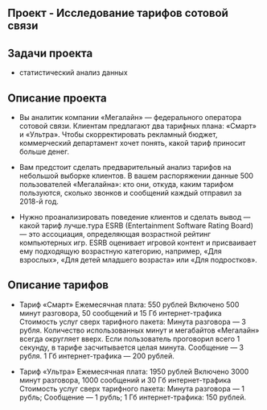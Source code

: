 ﻿## Проект - Исследование тарифов сотовой связи 

## Задачи проекта
- статистический анализ данных
	
## Описание проекта 

- Вы аналитик компании «Мегалайн» — федерального оператора сотовой связи. Клиентам предлагают два тарифных плана: «Смарт» и «Ультра». Чтобы скорректировать рекламный бюджет, коммерческий департамент хочет понять, какой тариф приносит больше денег.

- Вам предстоит сделать предварительный анализ тарифов на небольшой выборке клиентов. В вашем распоряжении данные 500 пользователей «Мегалайна»: кто они, откуда, каким тарифом пользуются, сколько звонков и сообщений каждый отправил за 2018-й год.

- Нужно проанализировать поведение клиентов и сделать вывод — какой тариф лучше.тура ESRB (Entertainment Software Rating Board) — это ассоциация, определяющая возрастной рейтинг компьютерных игр. ESRB оценивает игровой контент и присваивает ему подходящую возрастную категорию, например, «Для взрослых», «Для детей младшего возраста» или «Для подростков».

## Описание тарифов

- Тариф «Смарт» Ежемесячная плата: 550 рублей Включено 500 минут разговора, 50 сообщений и 15 Гб интернет-трафика Стоимость услуг сверх тарифного пакета: Минута разговора — 3 рубля. Количество использованных минут и мегабайтов «Мегалайн» всегда округляет вверх. Если пользователь проговорил всего 1 секунду, в тарифе засчитывается целая минута. Сообщение — 3 рубля. 1 Гб интернет-трафика — 200 рублей.

- Тариф «Ультра» Ежемесячная плата: 1950 рублей Включено 3000 минут разговора, 1000 сообщений и 30 Гб интернет-трафика Стоимость услуг сверх тарифного пакета: Минута разговора — 1 рубль; Сообщение — 1 рубль; 1 Гб интернет-трафика: 150 рублей.


